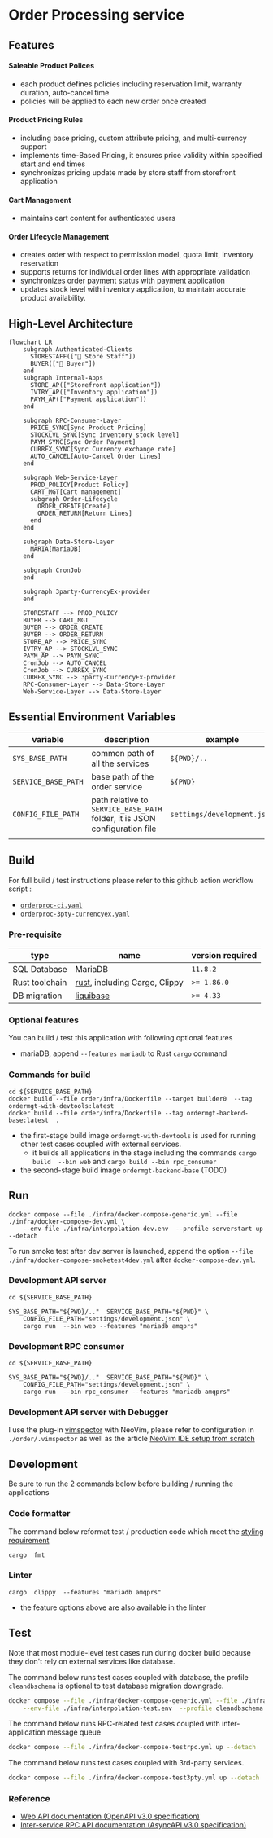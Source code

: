 # Order Processing service
## Features
#### Saleable Product Polices
- each product defines policies including reservation limit, warranty duration, auto-cancel time
- policies will be applied to each new order once created
#### Product Pricing Rules
- including base pricing, custom attribute pricing, and multi-currency support
- implements time-Based Pricing, it ensures price validity within specified start and end times
- synchronizes pricing update made by store staff from storefront application
#### Cart Management
- maintains cart content for authenticated users
#### Order Lifecycle Management
- creates order with respect to permission model, quota limit, inventory reservation
- supports returns for individual order lines with appropriate validation
- synchronizes order payment status with payment application
- updates stock level with inventory application, to maintain accurate product availability.

## High-Level Architecture

```mermaid
flowchart LR
    subgraph Authenticated-Clients
      STORESTAFF(["👤 Store Staff"])
      BUYER(["👤 Buyer"])
    end
    subgraph Internal-Apps
      STORE_AP(["Storefront application"])
      IVTRY_AP(["Inventory application"])
      PAYM_AP(["Payment application"])
    end
    
    subgraph RPC-Consumer-Layer
      PRICE_SYNC[Sync Product Pricing]
      STOCKLVL_SYNC[Sync inventory stock level]
      PAYM_SYNC[Sync Order Payment]
      CURREX_SYNC[Sync Currency exchange rate]
      AUTO_CANCEL[Auto-Cancel Order Lines]
    end

    subgraph Web-Service-Layer
      PROD_POLICY[Product Policy]
      CART_MGT[Cart management]
      subgraph Order-Lifecycle
        ORDER_CREATE[Create]
        ORDER_RETURN[Return Lines]
      end
    end

    subgraph Data-Store-Layer
      MARIA[MariaDB]
    end

    subgraph CronJob
    end

    subgraph 3party-CurrencyEx-provider
    end
    
    STORESTAFF --> PROD_POLICY
    BUYER --> CART_MGT
    BUYER --> ORDER_CREATE
    BUYER --> ORDER_RETURN
    STORE_AP --> PRICE_SYNC
    IVTRY_AP --> STOCKLVL_SYNC
    PAYM_AP --> PAYM_SYNC
    CronJob --> AUTO_CANCEL
    CronJob --> CURREX_SYNC
    CURREX_SYNC --> 3party-CurrencyEx-provider
    RPC-Consumer-Layer --> Data-Store-Layer
    Web-Service-Layer --> Data-Store-Layer
```

## Essential Environment Variables
|variable|description|example|
|--------|-----------|-------|
|`SYS_BASE_PATH`| common path of all the services| `${PWD}/..` |
|`SERVICE_BASE_PATH`| base path of the order service | `${PWD}` |
|`CONFIG_FILE_PATH`| path relative to `SERVICE_BASE_PATH` folder, it is JSON configuration file | `settings/development.json` |
||||


## Build
For full build / test instructions please refer to this github action workflow script :
- [`orderproc-ci.yaml`](../../.github/workflows/orderproc-ci.yaml)
- [`orderproc-3pty-currencyex.yaml`](../../.github/workflows/orderproc-3pty-currencyex.yaml)

### Pre-requisite
| type | name | version required |
|------|------|------------------|
| SQL Database | MariaDB | `11.8.2` |
| Rust toolchain | [rust](https://github.com/rust-lang/rust), including Cargo, Clippy | `>= 1.86.0` |
| DB migration | [liquibase](https://github.com/liquibase/liquibase) | `>= 4.33` |

### Optional features
You can build / test this application with following optional features
- mariaDB, append `--features mariadb` to Rust `cargo` command 

### Commands for build
```shell
cd ${SERVICE_BASE_PATH}
docker build --file order/infra/Dockerfile --target builder0  --tag ordermgt-with-devtools:latest  .
docker build --file order/infra/Dockerfile --tag ordermgt-backend-base:latest  .
```

- the first-stage build image `ordermgt-with-devtools` is used for running other test cases coupled with external services.
  - it builds all applications in the stage including the commands `cargo build  --bin web` and `cargo build --bin rpc_consumer`
- the second-stage build image `ordermgt-backend-base`  (TODO)


## Run
```shell
docker compose --file ./infra/docker-compose-generic.yml --file ./infra/docker-compose-dev.yml \
    --env-file ./infra/interpolation-dev.env  --profile serverstart up --detach
```

To run smoke test after dev server is launched, append the option `--file ./infra/docker-compose-smoketest4dev.yml`  after `docker-compose-dev.yml`.

### Development API server
```shell=?
cd ${SERVICE_BASE_PATH}

SYS_BASE_PATH="${PWD}/.."  SERVICE_BASE_PATH="${PWD}" \
    CONFIG_FILE_PATH="settings/development.json" \
    cargo run  --bin web --features "mariadb amqprs"
```
### Development RPC consumer
```shell=?
cd ${SERVICE_BASE_PATH}

SYS_BASE_PATH="${PWD}/.."  SERVICE_BASE_PATH="${PWD}" \
    CONFIG_FILE_PATH="settings/development.json" \
    cargo run  --bin rpc_consumer --features "mariadb amqprs"
```

### Development API server with Debugger
I use the plug-in [vimspector](https://github.com/puremourning/vimspector) with NeoVim, please refer to configuration in `./order/.vimspector` as well as the article [NeoVim IDE setup from scratch](https://hackmd.io/@0V3cv8JJRnuK3jMwbJ-EeA/r1XR_hZL3)


## Development
Be sure to run the 2 commands below before building / running the applications

### Code formatter
The command below reformat test / production code which meet the [styling requirement](https://github.com/rust-lang/rust/tree/HEAD/src/doc/style-guide/src)
```shell
cargo  fmt
```

### Linter
```shell
cargo  clippy  --features "mariadb amqprs"
```
- the feature options above are also available in the linter


## Test
Note that most module-level test cases run during docker build because they don't rely on external services like database.

The command below runs test cases coupled with database, the profile `cleandbschema` is optional to test database migration downgrade.
```bash
docker compose --file ./infra/docker-compose-generic.yml --file ./infra/docker-compose-test.yml \
    --env-file ./infra/interpolation-test.env  --profile cleandbschema  up --detach
```

The command below runs RPC-related test cases coupled with inter-application message queue
```bash
docker compose --file ./infra/docker-compose-testrpc.yml up --detach
```

The command below runs test cases coupled with 3rd-party services.
```bash
docker compose --file ./infra/docker-compose-test3pty.yml up --detach
```

### Reference
- [Web API documentation (OpenAPI v3.0 specification)](./doc/api/openapi.yaml)
- [Inter-service RPC API documentation (AsyncAPI v3.0 specification)](./doc/api/asyncapi.yaml)


